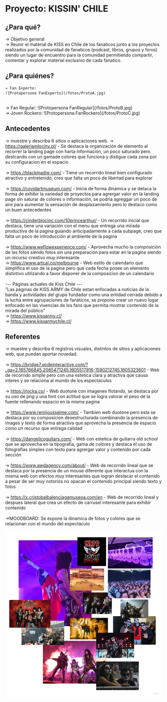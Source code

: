 # Proyecto: KISSIN' CHILE

## ¿Para qué? 
→ Objetivo general <br>
→ Reunir el material de KISS en Chile de los fanaticos junto a los proyectos realizados por la comunidad de fanaticos (podcast, libros, grupos y foros) siendo un lugar de encuentro para la comunidad permitiendo compartir, comentar y explorar material exclusivo de cada fanatico.

## ¿Para quiénes? 

    → Fan Experto: 
    ![Protopersona FanExperto](/fotos/ProtoA.jpg)
<br>
    → Fan Regular: 
    ![Protopersona FanRegular](/fotos/ProtoB.jpg)
<br>
    → Joven Rockero: 
    ![Protopersona FanRockero](/fotos/ProtoC.jpg)    
<br>


## Antecedentes 
→ muestre y describa 6 sitios o aplicaciones web.
    → https://galeriamlociny.pl/ - Se destaca la organización de elemento al recorrer la landing page con harta información, un poco saturado pero destcando con un gamade  colores que funciona y distigue cada zona por su configuracion en el espacio <br>
    <br>
    → https://blackmadre.com/ - Tiene un recorrido lineal bien configurado atractivo y entretenido, creo que falta un poco de libertad para explorar <br>
    <br>
    → https://covidartmuseum.com/ - Inicia de forma dinamica y se detaca la forma de exhibir la variedad de proyectos para agrergar valor en la landing page sin saturar de colores o información, se podria agreggar un poco de aire para aumentar la sensación de desplazamiento pero lo destaco como un buen antecedentes <br>
    <br>
    → https://cinderblocinc.com/10princearthur/ - Un recorrido inicial que destaca, tiene una variación con el menu que entrega una mirada productiva de la pagina guiando anticipadamente a cada subpage, creo que falta un poco de introducción al ambiente de la pagina <br>
    <br>
    → https://www.weflowexperience.com/ - Aprovecha mucho la composición de las fotos siendo fotos sin una preparación para estar en la pagina siendo un recurso creativo muy interesante
    <br>
    → https://www.artcal.co/melbourne - Web estilo de calendario que simplifica el uso de la pagina pero que cada fecha posee un elemento distintivo utilizando a favor disponer de la composicion de un calendario <br>
    <br>
    --- Páginas actuales de Kiss Chile --- <br>
    "Las páginas de KISS ARMY de Chile estan enfocadas a noticias de la banda y actividades del grupo fundador como una entidad cerrada debido a la lucha entre agrupaciones de fanáticos, se propone crear un nuevo lugar enfocado en las vivencias de los fans que permita mostrar contenido de la mirada del público" <br>
    → https://www.kissarmy.cl/<br>
    → https://www.kissarmychile.cl/ <br>


## Referentes 
→ muestre y describa 6 registros visuales, distintos de sitios y aplicaciones web, que puedan aportar novedad. <br>
<br>
    → https://bridge7.qodeinteractive.com/?_ga=2.165766845.2085471245.1605517916-1590212745.1605323601 - Web de recorrido simple pero con una estetica clara y atractiva que causa interes y se relaciona al mundo de los espectaculos  <br>
    <br>
    → https://rocka.co/ - Web duotone con imagenes flotando, se destaca por su uso de png y una font con actitud que se logra valorar el peso de la fuente rellenando espacio en la misma pagina <br>
    <br>
    → https://www.remijousselme.com/ - Tambien web duotone pero esta se destaca por su composicion desestructurada combinando la presencia de images y texto de forma atractiva que aprovecha la presencia de espacio como un recurso que entrega calidad <br>
    <br>
    → https://dangelicoguitars.com/ -  Web con estetica de guitarra old school que se aprovecha en la tipografia, gama de colores y destaca el uso de fotografias simples con texto para agrergar valor y contenido por cada sección <br>
    <br>
    → https://www.awdagency.com/about/ - Web de recorrido lineal que se destaca por la presencia de un mouse diferente que interactua con la misma web con efectos muy interesantes que logran destacar el contenido a pesar de ser muy notorios no opacan el contenido principal siendo texto y fotos <br>
    <br>
    → https://x.cristobalbalenciagamuseoa.com/en - Web de recorrido lineal y despues lateral que crea un efecto de carrusel interesante para exhibir contenido <br>
<br>
    →MOODBOARD: Se expone la dinamica de fotos y colores que se relacionan con el mundo del espectáculo <br>
    <br>
    ![MoodBoard de KISS](/fotos/MoodBoard.jpg)
